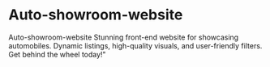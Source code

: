 # Auto-showroom-website
 Auto-showroom-website Stunning front-end website for showcasing automobiles. Dynamic listings, high-quality visuals, and user-friendly filters. Get behind the wheel today!"
